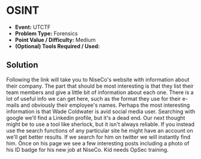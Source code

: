  # OSINT
 * **Event:** UTCTF
 * **Problem Type:** Forensics
 * **Point Value / Difficulty:** Medium
 * **(Optional) Tools Required / Used:** 
 ## Solution
Following the link will take you to NiseCo's website with information about their company. The part that should be most interesting is that they list their team members and give a little bit of information about each one. There is a lot of useful info we can get here, such as the format they use for their e-mails and obviously their employee's names. Perhaps the most interesting information is that Wade Coldwater is avid social media user. Searching with google we'll find a Linkedin profile, but it's a dead end. Our next thought might be to use a tool like sherlock, but it isn't always reliable. If you instead use the search functions of any particular site he might have an account on we'll get better results. If we search for him on twitter we will instantly find him. Once on his page we see a few interesting posts including a photo of his ID badge for his new job at NiseCo. Kid needs OpSec training.
